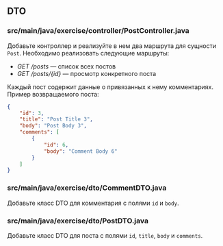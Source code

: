 ## DTO

### src/main/java/exercise/controller/PostController.java

Добавьте контроллер и реализуйте в нем два маршрута для сущности `Post`. Необходимо реализовать следующие маршруты:

* *GET /posts* — cписок всех постов
* *GET /posts/{id}* — просмотр конкретного поста

Каждый пост содержит данные о привязанных к нему комментариях. Пример возвращаемого поста:

```json
{
    "id": 3,
    "title": "Post Title 3",
    "body": "Post Body 3",
    "comments": [
        {
            "id": 6,
            "body": "Comment Body 6"
        }
    ]
}
```

### src/main/java/exercise/dto/CommentDTO.java

Добавьте класс DTO для комментария с полями `id` и `body`.

### src/main/java/exercise/dto/PostDTO.java

Добавьте класс DTO для поста с полями `id`, `title`, `body` и `comments`.
